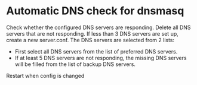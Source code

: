 # Automatic DNS check for dnsmasq
Check whether the configured DNS servers are responding.
Delete all DNS servers that are not responding.
If less than 3 DNS servers are set up, create a new server.conf.
The DNS servers are selected from 2 lists:
 - First select all DNS servers from the list of preferred DNS servers.
 - If at least 5 DNS servers are not responding, the missing DNS servers will be filled from the list of backup DNS servers.
 
Restart when config is changed
